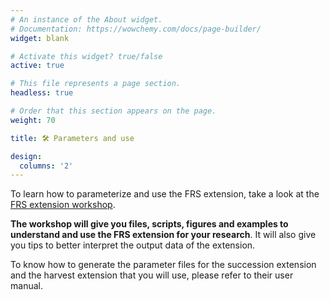 ```yaml
---
# An instance of the About widget.
# Documentation: https://wowchemy.com/docs/page-builder/
widget: blank

# Activate this widget? true/false
active: true

# This file represents a page section.
headless: true

# Order that this section appears on the page.
weight: 70

title: 🛠 Parameters and use

design:
  columns: '2'
---
```


To learn how to parameterize and use the FRS extension, take a look at the [FRS extension workshop](https://klemet.github.io/frs-extension-workshop/).

**The workshop will give you files, scripts, figures and examples to understand and use the FRS extension for your research**. It will also give you tips to better interpret the output data of the extension.

To know how to generate the parameter files for the succession extension and the harvest extension that you will use, please refer to their user manual.
